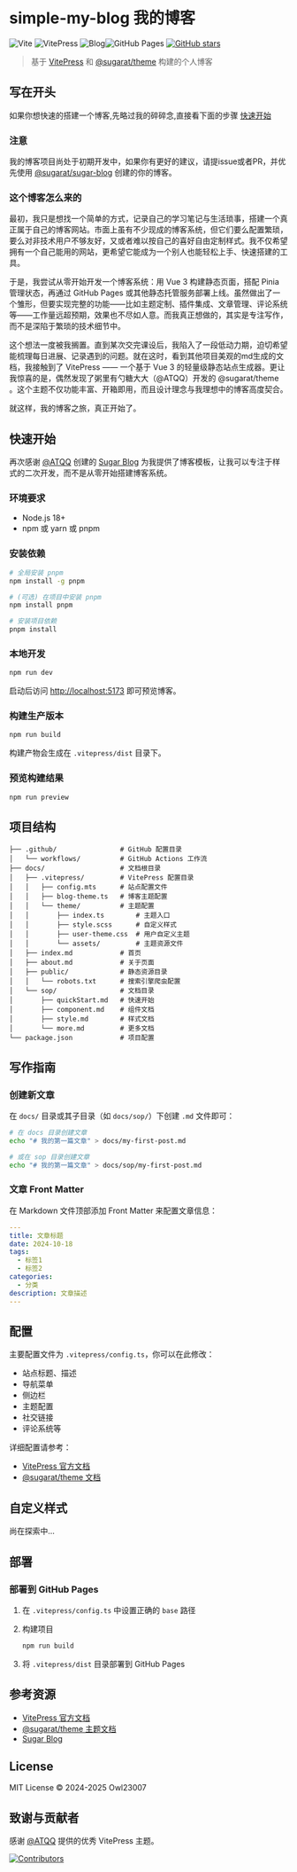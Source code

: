 # simple-my-blog 我的博客

![Vite](https://img.shields.io/badge/Vite-646CFF?style=flat&logo=vite&logoColor=white)  ![VitePress](https://img.shields.io/badge/VitePress-42b883?style=flat&logo=vue.js&logoColor=white)     ![Blog](https://img.shields.io/badge/Blog-FF6B6B?style=flat&logo=blogger&logoColor=white)![GitHub Pages](https://img.shields.io/badge/GitHub%20Pages-222222?style=flat&logo=github&logoColor=white)  [![GitHub stars](https://img.shields.io/github/stars/Owl23007/simple-my-blog?style=social)](https://github.com/Owl23007/simple-my-blog)

> 基于 [VitePress](https://vitepress.dev/) 和 [@sugarat/theme](https://theme.sugarat.top/) 构建的个人博客

## 写在开头

如果你想快速的搭建一个博客,先略过我的碎碎念,直接看下面的步骤 [快速开始](#快速开始)

### 注意

我的博客项目尚处于初期开发中，如果你有更好的建议，请提issue或者PR，并优先使用 [@sugarat/sugar-blog](https://github.com/ATQQ/sugar-blog) 创建的你的博客。

### 这个博客怎么来的

最初，我只是想找一个简单的方式，记录自己的学习笔记与生活琐事，搭建一个真正属于自己的博客网站。市面上虽有不少现成的博客系统，但它们要么配置繁琐，要么对非技术用户不够友好，又或者难以按自己的喜好自由定制样式。我不仅希望拥有一个自己能用的网站，更希望它能成为一个别人也能轻松上手、快速搭建的工具。

于是，我尝试从零开始开发一个博客系统：用 Vue 3 构建静态页面，搭配 Pinia 管理状态，再通过 GitHub Pages 或其他静态托管服务部署上线。虽然做出了一个雏形，但要实现完整的功能——比如主题定制、插件集成、文章管理、评论系统等——工作量远超预期，效果也不尽如人意。而我真正想做的，其实是专注写作，而不是深陷于繁琐的技术细节中。

这个想法一度被我搁置。直到某次交完课设后，我陷入了一段低动力期，迫切希望能梳理每日进展、记录遇到的问题。就在这时，看到其他项目美观的md生成的文档，我接触到了 VitePress —— 一个基于 Vue 3 的轻量级静态站点生成器。更让我惊喜的是，偶然发现了粥里有勺糖大大（@ATQQ）开发的 @sugarat/theme 。这个主题不仅功能丰富、开箱即用，而且设计理念与我理想中的博客高度契合。

就这样，我的博客之旅，真正开始了。

## 快速开始

再次感谢 [@ATQQ](https://github.com/ATQQ) 创建的 [Sugar Blog](https://github.com/ATQQ/sugar-blog) 为我提供了博客模板，让我可以专注于样式的二次开发，而不是从零开始搭建博客系统。

### 环境要求

- Node.js 18+
- npm 或 yarn 或 pnpm

### 安装依赖

```bash
# 全局安装 pnpm
npm install -g pnpm

# (可选) 在项目中安装 pnpm
npm install pnpm

# 安装项目依赖
pnpm install
```

### 本地开发

```bash
npm run dev
```

启动后访问 <http://localhost:5173> 即可预览博客。

### 构建生产版本

```bash
npm run build
```

构建产物会生成在 `.vitepress/dist` 目录下。

### 预览构建结果

```bash
npm run preview
```

## 项目结构

```plaintext
├── .github/                # GitHub 配置目录
│   └── workflows/          # GitHub Actions 工作流
├── docs/                   # 文档根目录
│   ├── .vitepress/         # VitePress 配置目录
│   │   ├── config.mts      # 站点配置文件
│   │   ├── blog-theme.ts   # 博客主题配置
│   │   └── theme/          # 主题配置
│   │       ├── index.ts        # 主题入口
│   │       ├── style.scss      # 自定义样式
│   │       ├── user-theme.css  # 用户自定义主题
│   │       └── assets/         # 主题资源文件
│   ├── index.md            # 首页
│   ├── about.md            # 关于页面
│   ├── public/             # 静态资源目录
│   │   └── robots.txt      # 搜索引擎爬虫配置
│   └── sop/                # 文档目录
│       ├── quickStart.md   # 快速开始
│       ├── component.md    # 组件文档
│       ├── style.md        # 样式文档
│       └── more.md         # 更多文档
└── package.json            # 项目配置
```

## 写作指南

### 创建新文章

在 `docs/` 目录或其子目录（如 `docs/sop/`）下创建 `.md` 文件即可：

```bash
# 在 docs 目录创建文章
echo "# 我的第一篇文章" > docs/my-first-post.md

# 或在 sop 目录创建文章
echo "# 我的第一篇文章" > docs/sop/my-first-post.md
```

### 文章 Front Matter

在 Markdown 文件顶部添加 Front Matter 来配置文章信息：

```yaml
---
title: 文章标题
date: 2024-10-18
tags:
  - 标签1
  - 标签2
categories:
  - 分类
description: 文章描述
---
```

## 配置

主要配置文件为 `.vitepress/config.ts`，你可以在此修改：

- 站点标题、描述
- 导航菜单
- 侧边栏
- 主题配置
- 社交链接
- 评论系统等

详细配置请参考：

- [VitePress 官方文档](https://vitepress.dev/)
- [@sugarat/theme 文档](https://theme.sugarat.top/)

## 自定义样式

尚在探索中...

## 部署

### 部署到 GitHub Pages

1. 在 `.vitepress/config.ts` 中设置正确的 `base` 路径
2. 构建项目

   ```bash
   npm run build
   ```

3. 将 `.vitepress/dist` 目录部署到 GitHub Pages

## 参考资源

- [VitePress 官方文档](https://vitepress.dev/)
- [@sugarat/theme 主题文档](https://theme.sugarat.top/)
- [Sugar Blog](https://github.com/ATQQ/sugar-blog)

## License

MIT License © 2024-2025 Owl23007

## 致谢与贡献者

感谢 [@ATQQ](https://github.com/ATQQ) 提供的优秀 VitePress 主题。

[![Contributors](https://contrib.rocks/image?repo=Owl23007/simple-my-blog)](https://github.com/Owl23007/simple-my-blog/graphs/contributors)
